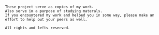 
    These project serve as copies of my work. 
    Also serve in a purpose of studying materals. 
    If you encountered my work and helped you in some way, please make an effort to help out your peers as well.

    All rights and lefts reserved.


